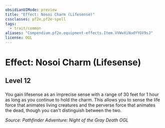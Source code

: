 ```yaml
---
obsidianUIMode: preview
title: "Effect: Nosoi Charm (Lifesense)"
cssclasses: pf2e,pf2e-spell
tags:
  - trait/common
aliases: "Compendium.pf2e.equipment-effects.Item.VVWvXiNudYYGV9sJ"
license: OGL
---
```

# Effect: Nosoi Charm (Lifesense)
## Level 12
### 






You gain lifesense as an imprecise sense with a range of 30 feet for 1 hour as long as you continue to hold the charm. This allows you to sense the life force that animates living creatures and the perverse force that animates the dead, though you can't distinguish between the two.

*Source: Pathfinder Adventure: Night of the Gray Death*
*OGL*